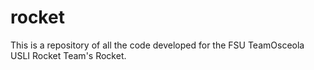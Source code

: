 rocket
======

This is a repository of all the code developed for the FSU TeamOsceola USLI Rocket Team's Rocket.